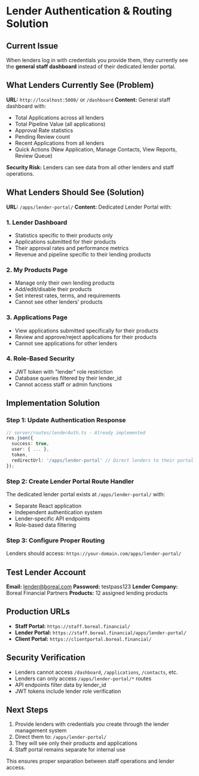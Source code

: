 # Lender Authentication & Routing Solution

## Current Issue
When lenders log in with credentials you provide them, they currently see the **general staff dashboard** instead of their dedicated lender portal.

## What Lenders Currently See (Problem)
**URL:** `http://localhost:5000/` or `/dashboard`
**Content:** General staff dashboard with:
- Total Applications across all lenders
- Total Pipeline Value (all applications) 
- Approval Rate statistics
- Pending Review count
- Recent Applications from all lenders
- Quick Actions (New Application, Manage Contacts, View Reports, Review Queue)

**Security Risk:** Lenders can see data from all other lenders and staff operations.

## What Lenders Should See (Solution)
**URL:** `/apps/lender-portal/`
**Content:** Dedicated Lender Portal with:

### 1. Lender Dashboard
- Statistics specific to their products only
- Applications submitted for their products
- Their approval rates and performance metrics
- Revenue and pipeline specific to their lending products

### 2. My Products Page
- Manage only their own lending products
- Add/edit/disable their products
- Set interest rates, terms, and requirements
- Cannot see other lenders' products

### 3. Applications Page
- View applications submitted specifically for their products
- Review and approve/reject applications for their products
- Cannot see applications for other lenders

### 4. Role-Based Security
- JWT token with "lender" role restriction
- Database queries filtered by their lender_id
- Cannot access staff or admin functions

## Implementation Solution

### Step 1: Update Authentication Response
```typescript
// server/routes/lenderAuth.ts - Already implemented
res.json({
  success: true,
  user: { ... },
  token,
  redirectUrl: '/apps/lender-portal' // Direct lenders to their portal
});
```

### Step 2: Create Lender Portal Route Handler
The dedicated lender portal exists at `/apps/lender-portal/` with:
- Separate React application
- Independent authentication system
- Lender-specific API endpoints
- Role-based data filtering

### Step 3: Configure Proper Routing
Lenders should access: `https://your-domain.com/apps/lender-portal/`

## Test Lender Account
**Email:** lender@boreal.com
**Password:** testpass123
**Lender Company:** Boreal Financial Partners
**Products:** 12 assigned lending products

## Production URLs
- **Staff Portal:** `https://staff.boreal.financial/`
- **Lender Portal:** `https://staff.boreal.financial/apps/lender-portal/`
- **Client Portal:** `https://clientportal.boreal.financial/`

## Security Verification
- Lenders cannot access `/dashboard`, `/applications`, `/contacts`, etc.
- Lenders can only access `/apps/lender-portal/*` routes
- API endpoints filter data by lender_id
- JWT tokens include lender role verification

## Next Steps
1. Provide lenders with credentials you create through the lender management system
2. Direct them to: `/apps/lender-portal/`
3. They will see only their products and applications
4. Staff portal remains separate for internal use

This ensures proper separation between staff operations and lender access.
